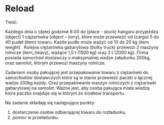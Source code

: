 # Reload

Treść:

Każdego dnia o (date) godzinie 8:00 do (place - stock) hangaru przyjeżdża (object) 1 ciężarówka (object – lorry), które może przewieźć od (cargo) 5 do 40 pudeł (item) towaru. Każde pudło może ważyć od 10 do 20 kg (item weight) . Kolejna ciężarówka gabarytowa (bulky truck) przewozi 2 maszyny rolnicze (item_heavy), ważące 1,5 t (1500 kg) oraz 2  t (2000 kg).
Firma posiada samochód dostawczy o maksymalnej wadze załadunku 200kg, oraz samolot, którym przewozi maszyny rolnicze.

Zadaniem osoby pakującej jest przepakowanie towaru z ciężarówki do samochodów dostawczych które są w stanie przewieźć paczki o łącznej wadze 200kg każdy. Oraz przepakowanie maszyn rolniczych z ciężarówki gabarytowej na samolot. Ważne jest, aby osoba pakująca miała wiedzę która paczka znajduje się w którym ze środków transportu. 

Na zadanie składają się następujące punkty:
1. dostarczenie osobie odbierającej towaru do rozładunku,
2. pomoc w przeładunku.
